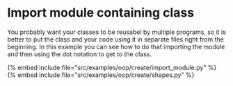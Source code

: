 # Import module containing class


You probably want your classes to be reusabel by multiple programs, so it is better to put the class and your code using it in separate files
right from the beginning. In this example you can see how to do that importing the module and then using the dot notation to get to the class.


{% embed include file="src/examples/oop/create/import_module.py" %}
{% embed include file="src/examples/oop/create/shapes.py" %}


